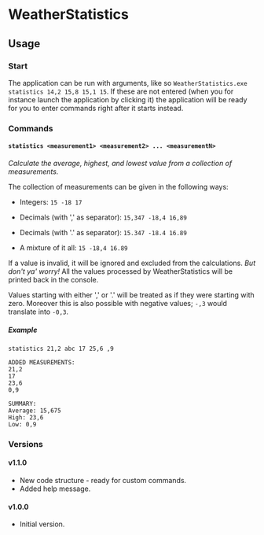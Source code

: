 # WeatherStatistics
## Usage
### Start
The application can be run with arguments, like so `WeatherStatistics.exe statistics 14,2 15,8 15,1 15`.
If these are not entered (when you for instance launch the application by clicking it) the application will be ready for you to enter commands right after it starts instead.

### Commands
#### `statistics <measurement1> <measurement2> ... <measurementN>`
*Calculate the average, highest, and lowest value from a collection of measurements.*

The collection of measurements can be given in the following ways:

* Integers: `15 -18 17`

* Decimals (with ',' as separator): `15,347 -18,4 16,89`

* Decimals (with '.' as separator): `15.347 -18.4 16.89`

* A mixture of it all: `15 -18,4 16.89`

If a value is invalid, it will be ignored and excluded from the calculations. *But don't ya' worry!* All the values processed by WeatherStatistics will be printed back in the console.

Values starting with either ',' or '.' will be treated as if they were starting with zero. Moreover this is also possible with negative values; `-,3` would translate into `-0,3`.

##### Example
```
statistics 21,2 abc 17 25,6 ,9

ADDED MEASUREMENTS:
21,2
17
23,6
0,9

SUMMARY:
Average: 15,675
High: 23,6
Low: 0,9
```

### Versions
#### v1.1.0
* New code structure - ready for custom commands.
* Added help message.

#### v1.0.0
* Initial version.
